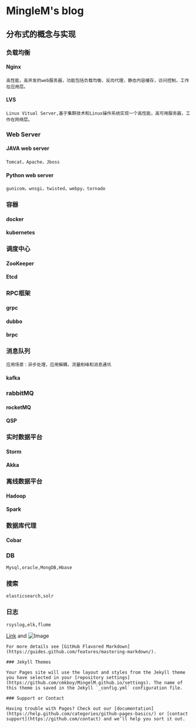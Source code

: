 # MingleM's blog

## 分布式的概念与实现
### 负载均衡
#### Nginx
	高性能，高并发的web服务器，功能包括负载均衡，反向代理，静态内容缓存，访问控制，工作在应用层。
#### LVS 
	Linux Vitual Server,基于集群技术和Linux操作系统实现一个高性能，高可用服务器，工作在网络层。
### Web Server
#### JAVA web server
	Tomcat，Apache，Jboss
#### Python web server
	gunicom，wnsgi，twisted，webpy，tornado
### 容器
#### docker
#### kubernetes
### 调度中心
#### ZooKeeper
#### Etcd
### RPC框架
#### grpc
#### dubbo
#### brpc
### 消息队列
	应用场景：异步处理，应用解耦，流量削峰和消息通讯
#### kafka
### rabbitMQ
#### rocketMQ
#### QSP
### 实时数据平台
#### Storm
#### Akka
### 离线数据平台
#### Hadoop
#### Spark
### 数据库代理
#### Cobar
### DB
	Mysql,oracle,MongDB,Hbase
### 搜索
	elasticsearch,solr
### 日志
	rsyslog,elk,flume


[Link](url) and ![Image](src)

```
For more details see [GitHub Flavored Markdown](https://guides.github.com/features/mastering-markdown/).

### Jekyll Themes

Your Pages site will use the layout and styles from the Jekyll theme you have selected in your [repository settings](https://github.com/cmkboy/MingelM.github.io/settings). The name of this theme is saved in the Jekyll `_config.yml` configuration file.

### Support or Contact

Having trouble with Pages? Check out our [documentation](https://help.github.com/categories/github-pages-basics/) or [contact support](https://github.com/contact) and we’ll help you sort it out.
